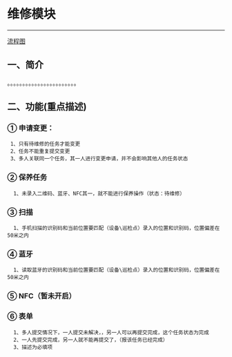 # 维修模块
-------

[流程图](http://139.198.116.186:8080/static/images/巡查使维修流程.png)

## 一、简介

   。。。。。。。。。。。。。。。。。。。。。。。
   
   
## 二、功能(重点描述)

### ① 申请变更：
     1、只有待维修的任务才能变更
     2、任务不能重复提交变更
     3、多人关联同一个任务，其一人进行变更申请，并不会影响其他人的任务状态
  
  
### ② 保养任务

      1、未录入二维码、蓝牙、NFC其一，就不能进行保养操作（状态：待维修）
      
### ③ 扫描

      1、手机扫描的识别码和当前位置要匹配（设备\巡检点）录入的位置和识别码，位置偏差在50米之内
      
### ④ 蓝牙
      1、读取蓝牙的识别码和当前位置要匹配（设备\巡检点）录入的位置和识别码，位置偏差在50米之内
      
### ⑤ NFC（暂未开启）

### ⑥ 表单
      1、多人提交情况下，一人提交未解决，，另一人可以再提交完成，这个任务状态为完成
      2、一人先提交完成，另一人就不能再提交了，（报该任务已经完成）
      3、描述为必填项
      